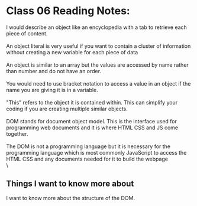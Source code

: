 # Class 06 Reading Notes:

I would describe an object like an encyclopedia with a tab to retrieve each piece of content.\
\
An object literal is very useful if you want to contain a cluster of information without creating a new variable for each piece of data\
\
An object is similar to an array but the values are accessed by name rather than number and do not have an order.\
\
You would need to use bracket notation to access a value in an object if the name you are giving it is in a variable.\
\
"This" refers to the object it is contained within. This can simplify your coding if you are creating multiple similar objects.\
\
DOM stands for document object model. This is the interface used for programming web documents and it is where HTML CSS and JS come together.\
\
The DOM is not a programming language but it is necessary for the programming language which is most commonly JavaScript to access the HTML CSS and any documents needed for it to build the webpage\
\

## Things I want to know more about
I want to know more about the structure of the DOM.
